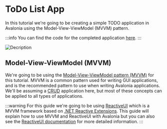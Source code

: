 # ToDo List App

In this tutorial we're going to be creating a simple TODO application in Avalonia using the Model-View-ViewModel \(MVVM\) pattern.

:::info
You can find the code for the completed application [here](https://github.com/grokys/todo-tutorial).
:::

  <div style={{textAlign: 'center'}}>
    <img src="/img/tutorials/todo-list-app/image%20%2814%29.png" alt="Decription" />
  </div>

## Model-View-ViewModel \(MVVM\) <a id="model-view-viewmodel-mvvm"></a>

We're going to be using the [Model-View-ViewModel pattern \(MVVM\)](https://docs.avaloniaui.net/guides/basics/mvvm) for this tutorial. MVVM is a common pattern used for writing GUI applications, and is the recommended pattern to use when writing Avalonia applications. We'll be assuming a [CRUD](https://en.wikipedia.org/wiki/Create,_read,_update_and_delete) application here, but most of these concepts can be applied to all types of applications.

:::warning
For this guide we're going to be using [ReactiveUI](https://reactiveui.net/) which is a MVVM framework based on [.NET Reactive Extensions](https://reactivex.io/). This guide will explain how to use MVVM and ReactiveUI with Avalonia but you can also see the [ReactiveUI documentation](https://reactiveui.net/docs/) for more detailed information.
:::
